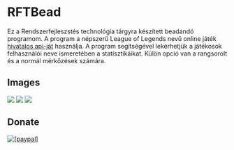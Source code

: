 # RFTBead

Ez a Rendszerfejleszstés technológia tárgyra készített beadandó programom. A program a népszerű League of Legends nevű online játék <a href="https://developer.riotgames.com">hivatalos api-ját</a> használja. A program segítségével lekérhetjük a játékosok felhasználói neve ismeretében a statisztikáikat. Külön opció van a rangsorolt és a normál mérkőzések számára.
<h2>Images</h2>

<img src="http://i.imgur.com/bAhrSVb.jpg"/>
<img src="http://i.imgur.com/x9GnSft.jpg"/>
<img src="http://i.imgur.com/fthpFOF.jpg"/>

<h2>Donate</h2>

<a href="https://www.paypal.com/cgi-bin/webscr?cmd=_s-xclick&hosted_button_id=DWN9XMDEZGGCY"><img src="https://www.paypalobjects.com/en_US/i/btn/btn_donate_LG.gif" alt="[paypal]"/></a>
